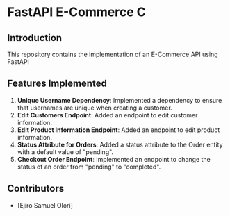 # FastAPI E-Commerce C

## Introduction
This repository contains the implementation of an E-Commerce API using FastAPI

## Features Implemented
1. **Unique Username Dependency**: Implemented a dependency to ensure that usernames are unique when creating a customer.
2. **Edit Customers Endpoint**: Added an endpoint to edit customer information.
3. **Edit Product Information Endpoint**: Added an endpoint to edit product information.
4. **Status Attribute for Orders**: Added a status attribute to the Order entity with a default value of "pending".
5. **Checkout Order Endpoint**: Implemented an endpoint to change the status of an order from "pending" to "completed".

## Contributors
- [Ejiro Samuel Olori]

